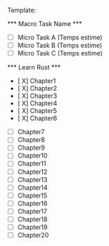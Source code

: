Template:

*** Macro Task Name ***
- [ ] Micro Task A (Temps estime) 
- [ ] Micro Task B (Temps estime)
- [ ] Micro Task C (Temps estime)

*** Learn Rust ***
- [ X] Chapter1
- [ X] Chapter2
- [ X] Chapter3
- [ X] Chapter4
- [ X] Chapter5
- [ X] Chapter6
- [ ] Chapter7
- [ ] Chapter8
- [ ] Chapter9
- [ ] Chapter10
- [ ] Chapter11
- [ ] Chapter12
- [ ] Chapter13
- [ ] Chapter14
- [ ] Chapter15
- [ ] Chapter16
- [ ] Chapter17
- [ ] Chapter18
- [ ] Chapter19
- [ ] Chapter20
